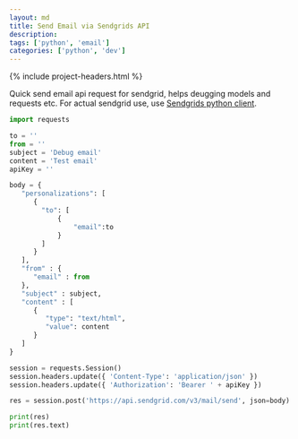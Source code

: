 ```yaml
---
layout: md
title: Send Email via Sendgrids API
description: 
tags: ['python', 'email']
categories: ['python', 'dev']
---
```


{% include project-headers.html %}

Quick send email api request for sendgrid, helps deugging models and requests etc. For actual sendgrid use, use [Sendgrids python client](https://github.com/sendgrid/sendgrid-python).

```python
import requests

to = ''
from = ''
subject = 'Debug email'
content = 'Test email'
apiKey = ''

body = {
   "personalizations": [
      {
        "to": [
            { 
                "email":to 
            }
        ]
      }
   ],
   "from" : {
      "email" : from
   },
   "subject" : subject,
   "content" : [
      {
         "type": "text/html",
         "value": content
      }
   ]
}

session = requests.Session()
session.headers.update({ 'Content-Type': 'application/json' })
session.headers.update({ 'Authorization': 'Bearer ' + apiKey })

res = session.post('https://api.sendgrid.com/v3/mail/send', json=body)

print(res)
print(res.text)
```
